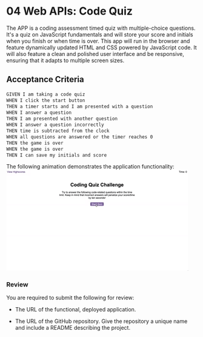 # 04 Web APIs: Code Quiz

The APP is a coding assessment timed quiz with multiple-choice questions. 
It's a quiz on JavaScript fundamentals and will store your score and initials when you finish or when time is over.
This app will run in the browser and feature dynamically updated HTML and CSS powered by JavaScript code. 
It will also feature a clean and polished user interface and be responsive, ensuring that it adapts to multiple screen sizes.


## Acceptance Criteria

```
GIVEN I am taking a code quiz
WHEN I click the start button
THEN a timer starts and I am presented with a question
WHEN I answer a question
THEN I am presented with another question
WHEN I answer a question incorrectly
THEN time is subtracted from the clock
WHEN all questions are answered or the timer reaches 0
THEN the game is over
WHEN the game is over
THEN I can save my initials and score
```

The following animation demonstrates the application functionality:
![code quiz](./Assets/04-web-apis-homework-demo.gif)

### Review

You are required to submit the following for review:

* The URL of the functional, deployed application.

* The URL of the GitHub repository. Give the repository a unique name and include a README describing the project.